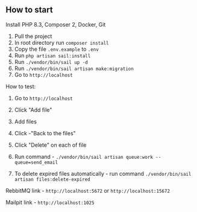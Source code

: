 

## How to start

Install PHP 8.3, Composer 2, Docker, Git

1. Pull the project
2. In root directory run `composer install`
3. Copy the file `.env.example` to `.env`
4. Run `php artisan sail:install`
5. Run `./vendor/bin/sail up -d`
5. Run `./vendor/bin/sail artisan make:migration`
6. Go to `http://localhost`


How to test:

1. Go to `http://localhost`
2. Click "Add file"
3. Add files
4. Click -"Back to the files"
5. Click "Delete" on each of file
6. Run command - `./vendor/bin/sail artisan queue:work --queue=send_email`

7. To delete expired files automatically - run command `./vendor/bin/sail artisan files:delete-expired`

RebbitMQ link - `http://localhost:5672` or `http://localhost:15672`

Mailpit link - `http://localhost:1025`
